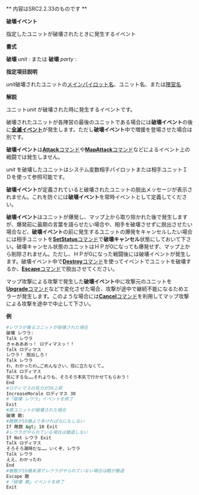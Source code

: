 ** 内容はSRC2.2.33のものです **

**破壊イベント**

指定したユニットが破壊されたときに発生するイベント

**書式**

**破壊** *unit* : または **破壊** *party* :

**指定項目説明**

*unit*破壊されたユニットの[メインパイロット名](メインパイロット名.md)、ユニット名、または[陣営名](陣営名.md)

**解説**

ユニット*unit* が破壊された時に発生するイベントです。

破壊されたユニットが各陣営の最後のユニットである場合には**破壊イベント**の後に[**全滅イベント**](全滅イベント.md)が発生します。ただし**破壊イベント**中で増援を登場させた場合は別です。

**破壊イベント**は[**Attack**コマンド](Attackコマンド.md)や[**MapAttack**コマンド](MapAttackコマンド.md)などによるイベント上の戦闘では発生しません。

*unit* を破壊したユニットはシステム変数相手パイロットまたは相手ユニットＩＤを使って参照可能です。

**破壊イベント**が定義されていると破壊されたユニットの脱出メッセージが表示されません。これを防ぐには**破壊イベント**を常時イベントとして定義してください。

**破壊イベント**はユニットが爆発し、マップ上から取り除かれた後で発生しますが、爆発前に最期の言葉を語らせたい場合や、相手を破壊させずに脱出させたい場合など、**破壊イベント**の前に発生するユニットの爆発をキャンセルしたい場合には相手ユニットを[**SetStatus**コマンド](SetStatusコマンド.md)で**破壊キャンセル**状態にしておいて下さい。破壊キャンセル状態のユニットはＨＰが0になっても爆発せず、マップ上から削除されません。ただし、ＨＰが0になった戦闘後には破壊イベントが発生します。破壊イベント中で[**Destroy**コマンド](Destroyコマンド.md)を使ってイベントでユニットを破壊するか、[**Escape**コマンド](Escapeコマンド.md)で脱出させてください。

マップ攻撃による攻撃で発生した**破壊イベント**中に攻撃元のユニットを[**Upgrade**コマンド](Upgradeコマンド.md)などで変化させた場合、攻撃が途中で継続不能になるためエラーが発生します。このような場合には[**Cancel**コマンド](Cancelコマンド.md)を利用してマップ攻撃による攻撃を途中で中止して下さい。

**例**
```sh
#レウラが乗るユニットが破壊された場合
破壊 レウラ:
Talk レウラ
きゃあああっ！ ロディマスッ！！
Talk ロディマス
レウラ！ 脱出しろ！
Talk レウラ
わ、わかったわ…ごめんなさい、役に立たなくて…
Talk ロディマス
気にするな……それよりも、そろそろ本気で行かせてもらおう！
End
#ロディマスの気力が30上昇
IncreaseMorale ロディマス 30
#「破壊 レウラ」イベントを終了
Exit
#敵ユニットが破壊された場合
破壊 敵:
#敵数が10機より多ければなにもしない
If 敵数 &gt; 10 Exit
#レウラがやられている場合は撤退しない
If Not レウラ Exit
Talk ロディマス
そろそろ潮時だな…… いくぞ、レウラ
Talk レウラ
ええ、わかったわ
End
#敵数が10機未満でレウラがやられていない場合は敵が撤退
Escape 敵
#「破壊 敵」イベントを終了
Exit
```


